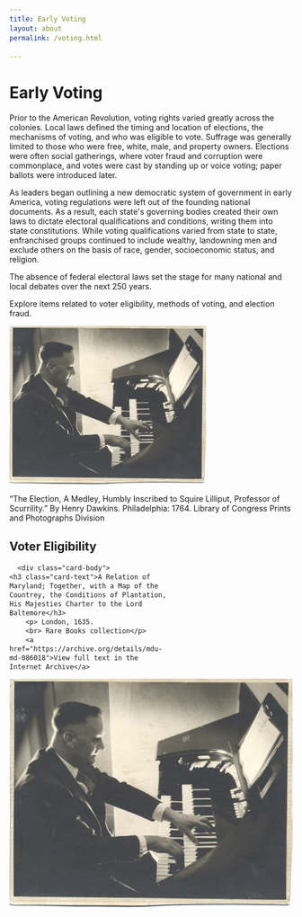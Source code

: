 ```yaml
---
title: Early Voting
layout: about
permalink: /voting.html

---
```

# Early Voting

Prior to the American Revolution, voting rights varied greatly across the colonies. Local laws defined the timing and location of elections, the mechanisms of voting, and who was eligible to vote. Suffrage was generally limited to those who were free, white, male, and property owners. Elections were often social gatherings, where voter fraud and corruption were commonplace, and votes were cast by standing up or voice voting; paper ballots were introduced later.

As leaders began outlining a new democratic system of government in early America, voting regulations were left out of the founding national documents. As a result, each state's governing bodies created their own laws to dictate electoral qualifications and conditions, writing them into state constitutions. While voting qualifications varied from state to state, enfranchised groups continued to include wealthy, landowning men and exclude others on the basis of race, gender, socioeconomic status, and religion.

The absence of federal electoral laws set the stage for many national and local debates over the next 250 years.

Explore items related to voter eligibility, methods of voting, and election fraud. 


<img src="objects/mg101_b6_photographs_01.jpg" alt="piano" width="350"/>

“The Election, A Medley, Humbly Inscribed to Squire Lilliput, Professor of Scurrility.”
By Henry Dawkins. Philadelphia: 1764. Library of Congress Prints and Photographs Division


## Voter Eligibility

<div class="card" style="width: 18rem;">
  
      <div class="card-body">
    <h3 class="card-text">A Relation of Maryland; Together, with a Map of the Countrey, the Conditions of Plantation, His Majesties Charter to the Lord Baltemore</h3>
        <p> London, 1635.
        <br> Rare Books collection</p>
        <a href="https://archive.org/details/mdu-md-086018">View full text in the Internet Archive</a>
  </div>
  <img src="objects/mg101_b6_photographs_01.jpg" class="card-img-top" alt="piano">
  
</div>
